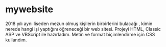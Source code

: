 # mywebsite

2018 yılı aynı liseden mezun olmuş kişilerin birbirlerini bulacağı , kimin nerede hangi işi yaptığını öğreneceği bir web sitesi.
Projeyi HTML, Classic ASP ve VBScript ile hazırladım.
Metin ve format biçimlendirme için CSS kullandım.
